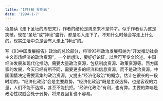 ```yaml
---
title: '1月7日 星期五'
date: '1994-1-7'
---
```

凌晨读《走下圣坛的周恩来》，作者的结论是周恩来不是帅才。似乎作者认为这是突破。现在“圣坛”或“神坛”盛行，都是名人走下了，不知什么时候会写走上什么的。现实生活中总是会有人走上“神坛”的。

写《93中国发展报告》政治的总论部分，将1993年政治发展归纳为“开发推动社会主义市场经济的政治资源”，一个新想法，要好好论证，以后可写专文论述。中国经济发展和现代化推动，需要大量政治资源，包括制度资源、政策资源等。西方国家的发展，今天已经有所不同，需要更多的经济和信息资源，而不是政治资源。中国国情决定需要富集的政治资源。又提出“经济化政治”的概念。估计在很长的一段时期内，“经济化政治”会是主要趋势，“经济化政治”既是主观选择，也是客观的力量，人们不能不选择，甚至不能抗拒。“经济化政治”有利，也有弊。主要的弊端是政治性权威会处于弱势，将来要回复也不容易。